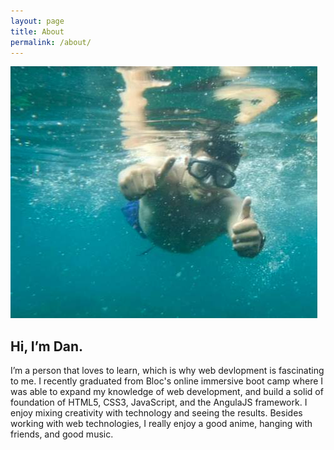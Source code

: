 ```yaml
---
layout: page
title: About
permalink: /about/
---
```




<div class="about">
    <img src="/img/dan.jpg">
    <h2>Hi, I’m Dan.</h2> 
    I’m a person that loves to learn, which is why web devlopment is fascinating to me. I recently graduated from Bloc's online immersive boot camp where I was able to expand my knowledge of web development, and build a solid of foundation of HTML5, CSS3, JavaScript, and the AngulaJS framework. I enjoy mixing creativity with technology and seeing the results. 
    Besides working with web technologies, I really enjoy a good anime, hanging with friends, and good music.
</div>

